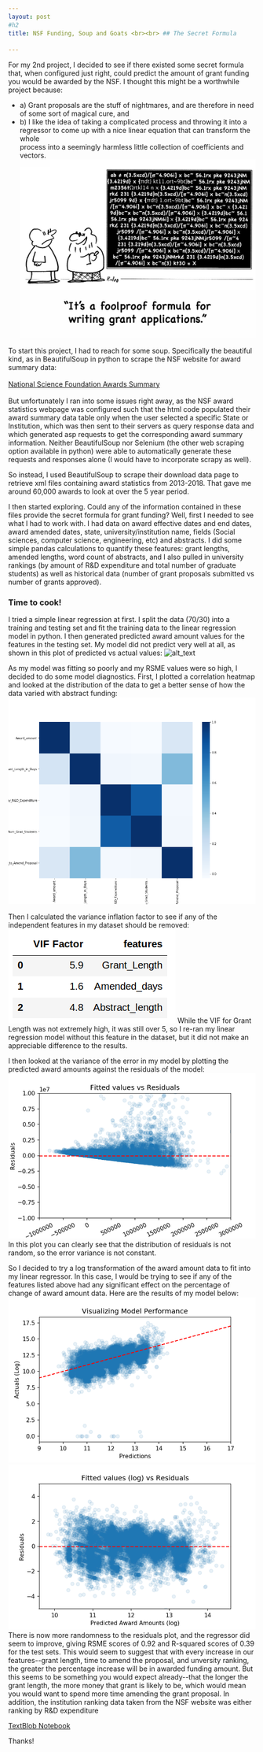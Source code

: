 ```yaml
---
layout: post
#h2
title: NSF Funding, Soup and Goats <br><br> ## The Secret Formula

---
```


For my 2nd project, I decided to see if there existed some secret formula that, when configured
just right, could predict the amount of grant funding you would be awarded by the NSF.  I thought
this might be a worthwhile project because: 

* a) Grant proposals are the stuff of nightmares, and are therefore in need of some sort 		     of magical cure, and 
* b) I like the idea of taking a complicated process and throwing it into a
	     regressor to come up with a nice linear equation that can transform the whole	
	     process into a seemingly harmless little collection of coefficients and vectors. 
![alt_text](/pics/Perfect-Grant-Writing-Formula-Cartoon-1024x773.jpg)


To start this project, I had to reach for some soup.  Specifically the beautiful kind, as in BeautifulSoup in python to scrape the NSF website for award summary data: <br><br>
[National Science Foundation Awards Summary](https://dellweb.bfa.nsf.gov/AwdLst2/default.asp) <br><br>
But unfortunately I ran into some issues right away, as the NSF award statistics webpage was configured such that the html code populated their award summary data table only when the user selected a specific State or Institution, which was then sent to their servers as query response data and which generated asp requests to get the corresponding award summary information.  Neither BeautifulSoup nor Selenium (the other web scraping option available in python) were able to automatically generate these requests and responses alone (I would have to incorporate scrapy as well).

So instead, I used BeautifulSoup to scrape their download data page to retrieve xml files containing award statistics from 2013-2018.  That gave me around 60,000 awards to look at over the 5 year period.

I then started exploring.  Could any of the information contained in these files provide the secret formula for grant funding?  Well, first I needed to see what I had to work with.  I had data on award effective dates and end dates, award amended dates, state, university/institution name, fields (Social sciences, computer science, engineering, etc) and abstracts.  I did some simple pandas calculations to quantify these features: grant lengths, amended lengths, word count of abstracts, and I also pulled in university rankings (by amount of R&D expenditure and total number of graduate students) as well as historical data (number of grant proposals submitted vs number of grants approved).  

### Time to cook!  

I tried a simple linear regression at first.  I split the data (70/30) into a training and testing set and fit the training data to the linear regression model in python.  I then generated predicted award amount values for the features in the testing set.  My model did not predict very well at all, as shown in this plot of predicted vs actual values: ![alt_text](/pics/Modelperf.jpg) 

As my model was fitting so poorly and my RSME values were so high, I decided to do some model diagnostics.  First, I plotted a correlation heatmap and looked at the distribution of the data to get a better sense of how the data varied with abstract funding:
![alt_text](/pics/corrheatmap2.png) 

Then I calculated the variance inflation factor to see if any of the independent features in my dataset should be removed: ![alt_text](/pics/vif.png) While the VIF for Grant Length was not extremely high, it was still over 5, so I re-ran my linear regression model without this feature in the dataset, but it did not make an appreciable difference to the results.

I then looked at the variance of the error in my model by plotting the predicted award amounts against the residuals of the model: ![alt_text](/pics/residuals.png)  In this plot you can clearly see that the distribution of residuals is not random, so the error variance is not constant.

So I decided to try a log transformation of the award amount data to fit into my linear regressor.  In this case, I would be trying to see if any of the features listed above had any significant effect on the percentage of change of award amount data.  Here are the results of my model below:
![alt_text](/pics/logpred.png)
![alt_text](/pics/residuals2.png)
There is now more randomness to the residuals plot, and the regressor did seem to improve, giving RSME scores of 0.92 and R-squared scores of 0.39 for the test sets.  This would seem to suggest that with every increase in our features--grant length, time to amend the proposal, and unversity ranking, the greater the percentage increase will be in awarded funding amount.  But this seems to be something you would expect already--that the longer the grant length, the more money that grant is likely to be, which would mean you would want to spend more time amending the grant proposal.  In addition, the institution ranking data taken from the NSF website was either ranking by R&D expenditure



 
 



[TextBlob Notebook](https://github.com/Cassini-4B/Cassini-4B.github.io/blob/master/_download/textblob.ipynb)

 
Thanks!
